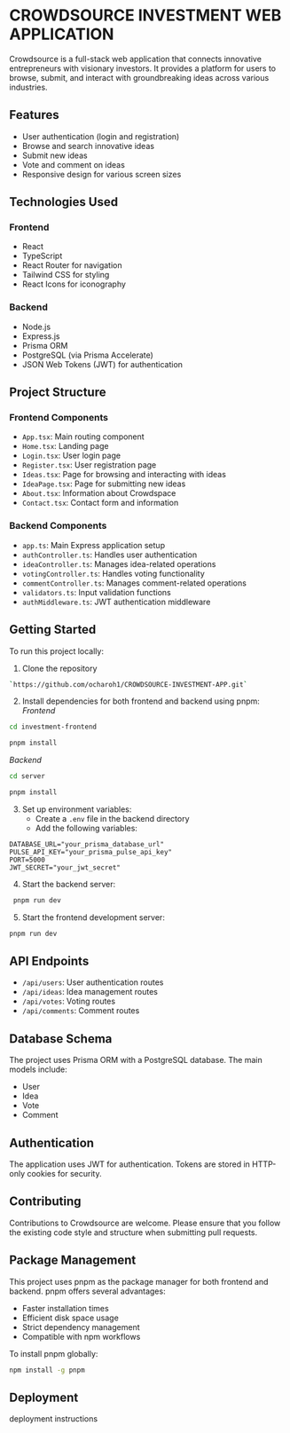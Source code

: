 # CROWDSOURCE INVESTMENT WEB APPLICATION

Crowdsource is a full-stack web application that connects innovative entrepreneurs with visionary investors. It provides a platform for users to browse, submit, and interact with groundbreaking ideas across various industries.

## Features
* User authentication (login and registration)
* Browse and search innovative ideas
* Submit new ideas
* Vote and comment on ideas
* Responsive design for various screen sizes

## Technologies Used

### Frontend
* React
* TypeScript
* React Router for navigation
* Tailwind CSS for styling
* React Icons for iconography

### Backend
* Node.js
* Express.js
* Prisma ORM
* PostgreSQL (via Prisma Accelerate)
* JSON Web Tokens (JWT) for authentication

## Project Structure

### Frontend Components
* `App.tsx`: Main routing component
* `Home.tsx`: Landing page
* `Login.tsx`: User login page
* `Register.tsx`: User registration page
* `Ideas.tsx`: Page for browsing and interacting with ideas
* `IdeaPage.tsx`: Page for submitting new ideas
* `About.tsx`: Information about Crowdspace
* `Contact.tsx`: Contact form and information

### Backend Components
* `app.ts`: Main Express application setup
* `authController.ts`: Handles user authentication
* `ideaController.ts`: Manages idea-related operations
* `votingController.ts`: Handles voting functionality
* `commentController.ts`: Manages comment-related operations
* `validators.ts`: Input validation functions
* `authMiddleware.ts`: JWT authentication middleware

## Getting Started

To run this project locally:

1. Clone the repository
```bash
`https://github.com/ocharoh1/CROWDSOURCE-INVESTMENT-APP.git`
```
2. Install dependencies for both frontend and backend using pnpm:
   *Frontend*
  ```bash
cd investment-frontend
```
```bash
pnpm install
```
   
*Backend*
 ```bash
cd server 
```
 ```bash
 pnpm install
 ```

3. Set up environment variables:
   * Create a `.env` file in the backend directory
   * Add the following variables:
```env
DATABASE_URL="your_prisma_database_url"
PULSE_API_KEY="your_prisma_pulse_api_key"
PORT=5000
JWT_SECRET="your_jwt_secret"
```

4. Start the backend server:
```bash
 pnpm run dev
```

5. Start the frontend development server:
```bash
pnpm run dev
```

## API Endpoints
* `/api/users`: User authentication routes
* `/api/ideas`: Idea management routes
* `/api/votes`: Voting routes
* `/api/comments`: Comment routes

## Database Schema

The project uses Prisma ORM with a PostgreSQL database. The main models include:
* User
* Idea
* Vote
* Comment

## Authentication

The application uses JWT for authentication. Tokens are stored in HTTP-only cookies for security.

## Contributing

Contributions to Crowdsource are welcome. Please ensure that you follow the existing code style and structure when submitting pull requests.

## Package Management

This project uses pnpm as the package manager for both frontend and backend. pnpm offers several advantages:
* Faster installation times
* Efficient disk space usage
* Strict dependency management
* Compatible with npm workflows

To install pnpm globally:
```bash
npm install -g pnpm
```

## Deployment
deployment instructions 
